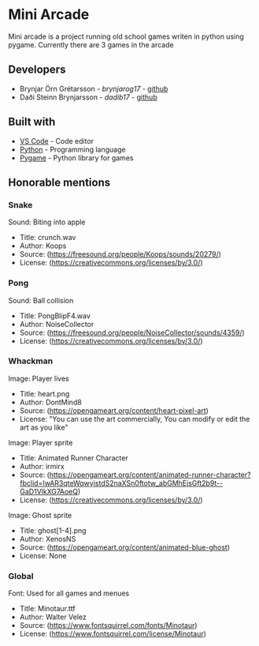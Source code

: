 # Mini Arcade

Mini arcade is a project running old school games writen in python using pygame.
Currently there are 3 games in the arcade

## Developers
* Brynjar Örn Grétarsson - *brynjarog17* - [github](https://github.com/brynjarorng)
* Daði Steinn Brynjarsson - *dadib17* - [github](https://github.com/dadisteinn)

## Built with
* [VS Code](https://code.visualstudio.com/Download) - Code editor
* [Python](https://www.python.org/downloads/) - Programming language
* [Pygame](https://www.pygame.org/wiki/GettingStarted) - Python library for games

## Honorable mentions

### Snake
Sound: Biting into apple
* Title: crunch.wav
* Author: Koops
* Source: (https://freesound.org/people/Koops/sounds/20279/)
* License: (https://creativecommons.org/licenses/by/3.0/)

### Pong
Sound: Ball collision
* Title: PongBlipF4.wav
* Author: NoiseCollector
* Source: (https://freesound.org/people/NoiseCollector/sounds/4359/)
* License: (https://creativecommons.org/licenses/by/3.0/)

### Whackman
Image: Player lives
* Title: heart.png
* Author: DontMind8
* Source: (https://opengameart.org/content/heart-pixel-art)
* License: "You can use the art commercially, You can modify or edit the art as you like"

Image: Player sprite
* Title: Animated Runner Character
* Author: irmirx
* Source: (https://opengameart.org/content/animated-runner-character?fbclid=IwAR3qteWqwyistdS2naXSn0ftotw_abGMhEjsGft2b9t--GaD1VlkXG7AoeQ)
* License: (https://creativecommons.org/licenses/by/3.0/)

Image: Ghost sprite
* Title: ghost[1-4].png
* Author: XenosNS
* Source: (https://opengameart.org/content/animated-blue-ghost)
* License: None

### Global
Font: Used for all games and menues
* Title: Minotaur.ttf
* Author: Walter Velez
* Source: (https://www.fontsquirrel.com/fonts/Minotaur)
* License: (https://www.fontsquirrel.com/license/Minotaur)